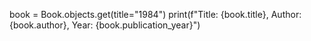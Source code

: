 book = Book.objects.get(title="1984")
print(f"Title: {book.title}, Author: {book.author}, Year: {book.publication_year}")

